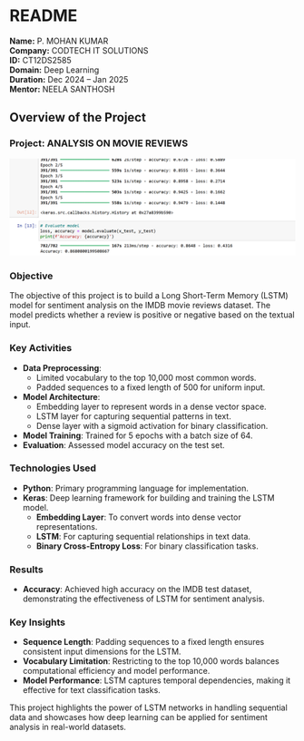 # README

**Name:** P. MOHAN KUMAR  
**Company:** CODTECH IT SOLUTIONS  
**ID:** CT12DS2585  
**Domain:** Deep Learning  
**Duration:** Dec 2024 – Jan 2025  
**Mentor:** NEELA SANTHOSH  

## Overview of the Project  

### Project: ANALYSIS ON MOVIE REVIEWS 
![Screenshot](https://github.com/MOHAN1665/CODTECH-Task2/blob/main/image.png)

### Objective  
The objective of this project is to build a Long Short-Term Memory (LSTM) model for sentiment analysis on the IMDB movie reviews dataset. The model predicts whether a review is positive or negative based on the textual input.  

### Key Activities  
- **Data Preprocessing**:  
  - Limited vocabulary to the top 10,000 most common words.  
  - Padded sequences to a fixed length of 500 for uniform input.  
- **Model Architecture**:  
  - Embedding layer to represent words in a dense vector space.  
  - LSTM layer for capturing sequential patterns in text.  
  - Dense layer with a sigmoid activation for binary classification.  
- **Model Training**: Trained for 5 epochs with a batch size of 64.  
- **Evaluation**: Assessed model accuracy on the test set.  

### Technologies Used  
- **Python**: Primary programming language for implementation.  
- **Keras**: Deep learning framework for building and training the LSTM model.  
  - **Embedding Layer**: To convert words into dense vector representations.  
  - **LSTM**: For capturing sequential relationships in text data.  
  - **Binary Cross-Entropy Loss**: For binary classification tasks.  

### Results  
- **Accuracy**: Achieved high accuracy on the IMDB test dataset, demonstrating the effectiveness of LSTM for sentiment analysis.  

### Key Insights  
- **Sequence Length**: Padding sequences to a fixed length ensures consistent input dimensions for the LSTM.  
- **Vocabulary Limitation**: Restricting to the top 10,000 words balances computational efficiency and model performance.  
- **Model Performance**: LSTM captures temporal dependencies, making it effective for text classification tasks.  

This project highlights the power of LSTM networks in handling sequential data and showcases how deep learning can be applied for sentiment analysis in real-world datasets.  
